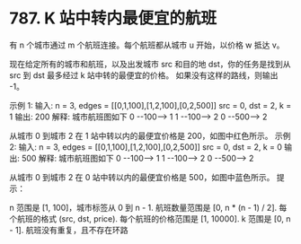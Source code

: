 # 787. K 站中转内最便宜的航班
有 n 个城市通过 m 个航班连接。每个航班都从城市 u 开始，以价格 w 抵达 v。

现在给定所有的城市和航班，以及出发城市 src 和目的地 dst，你的任务是找到从 src 到 dst 最多经过 k 站中转的最便宜的价格。 如果没有这样的路线，则输出 -1。

示例 1:
输入: 
n = 3, edges = [[0,1,100],[1,2,100],[0,2,500]]
src = 0, dst = 2, k = 1
输出: 200
解释: 
城市航班图如下
0 --100--> 1
1 --100--> 2
0 --500--> 2

从城市 0 到城市 2 在 1 站中转以内的最便宜价格是 200，如图中红色所示。
示例 2:
输入: 
n = 3, edges = [[0,1,100],[1,2,100],[0,2,500]]
src = 0, dst = 2, k = 0
输出: 500
解释: 
城市航班图如下
0 --100--> 1
1 --100--> 2
0 --500--> 2

从城市 0 到城市 2 在 0 站中转以内的最便宜价格是 500，如图中蓝色所示。
提示：

n 范围是 [1, 100]，城市标签从 0 到 n - 1.
航班数量范围是 [0, n * (n - 1) / 2].
每个航班的格式 (src, dst, price).
每个航班的价格范围是 [1, 10000].
k 范围是 [0, n - 1].
航班没有重复，且不存在环路
